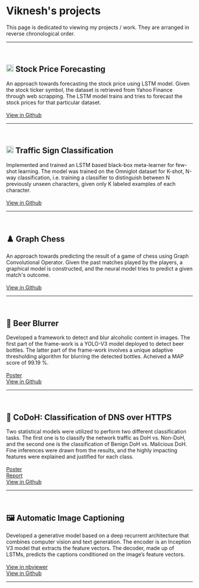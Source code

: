 # Viknesh's projects

This page is dedicated to viewing my projects / work. They are arranged in reverse chronological order.

***

<br>

## <img src="https://media.istockphoto.com/photos/financial-and-technical-data-analysis-graph-showing-stock-market-picture-id943292690?k=20&m=943292690&s=612x612&w=0&h=nqgKD_MdDokOmjmoMHcuSXcHSIDlx3U4773Kg1o_q8U=" height="20" width="20"> Stock Price Forecasting
An approach towards forecasting the stock price using LSTM model. Given the stock ticker symbol, the dataset is retrieved from Yahoo Finance through web scrapping. The LSTM model trains and tries to forecast the stock prices for that particular dataset. <br><br>
<a href="https://github.com/Viknesh-Rajaramon/Stock-Price-Forecasting" target="_blank">View in Github</a> <br>


***

<br>

## <img src="https://www.google.com/url?sa=i&url=http%3A%2F%2Fclipart-library.com%2Fcartoon-traffic-light.html&psig=AOvVaw1VQTtje6-e-ugxQRIg6DQO&ust=1664174578820000&source=images&cd=vfe&ved=0CAwQjRxqFwoTCKDNvM6rr_oCFQAAAAAdAAAAABAD" height="20" width="20"> Traffic Sign Classification
Implemented and trained an LSTM based black-box meta-learner for few-shot learning. The model was trained on the Omniglot dataset for K-shot, N-way classification, i.e. training a classifier to distinguish between N previously unseen characters, given only K labeled examples of each character. <br> <br> 
<a href="https://github.com/siddarth-c/Black-Box-Meta-Learning" target="_blank">View in Github</a> <br>


***

<br>

## ♟️ Graph Chess
An approach towards predicting the result of a game of chess using Graph Convolutional Operator. Given the past matches played by the players, a graphical model is constructed, and the neural model tries to predict a given match's outcome.<br> <br> 
<a href="https://github.com/siddarth-c/Graph-Chess" target="_blank">View in Github</a> <br>

***

<br>

## 🍷 Beer Blurrer
Developed a framework to detect and blur alcoholic content in images. The first part of the frame-work is a YOLO-V3 model deployed to detect beer bottles. The latter part of the frame-work involves a unique adaptive thresholding algorithm for blurring the detected bottles. Acheived a MAP score of 99.19 %. <br> <br> 
<a href="https://raw.githubusercontent.com/siddarth-c/Digital-Image-Processing/main/Poster.png" target="_blank">Poster</a> <br>
<a href="https://github.com/siddarth-c/Digital-Image-Processing" target="_blank">View in Github</a> <br>

***

<br>


## 🔐 CoDoH: Classification of DNS over HTTPS
Two statistical models were utilized to perform two different classification tasks. The first one is to classify the network traffic as DoH vs. Non-DoH, and the second one is the classification of Benign DoH vs. Malicious DoH. Fine inferences were drawn from the results, and the highly impacting features were explained and justified for each class. <br> <br> 
<a href="https://raw.githubusercontent.com/siddarth-c/CoDoH/main/Poster.png" target="_blank">Poster</a> <br>
<a href="https://github.com/siddarth-c/CoDoH/blob/main/Report.pdf" target="_blank">Report</a> <br>
<a href="https://github.com/siddarth-c/CoDoH" target="_blank">View in Github</a> <br>

***



<br>

## 🖼️ Automatic Image Captioning
Developed a generative model based on a deep recurrent architecture that combines computer vision and text generation. The encoder is an Inception V3 model that extracts the feature vectors. The decoder, made up of LSTMs, predicts the captions conditioned on the image’s feature vectors. <br> <br> 
<a href="https://nbviewer.jupyter.org/github/siddarth-c/MachineLearning/blob/master/NLP/Image%20Captioning/Image%20captioning%20Train.ipynb" target="_blank">View in nbviewer</a> <br>
<a href="https://github.com/siddarth-c/MachineLearning/tree/master/NLP/Image%20Captioning" target="_blank">View in Github</a> <br>

***

